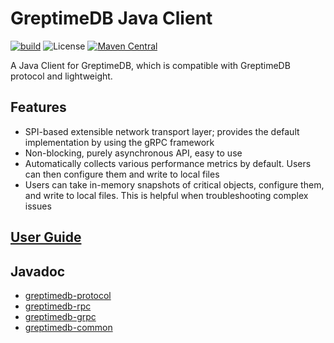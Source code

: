 # GreptimeDB Java Client

[![build](https://github.com/GreptimeTeam/greptimedb-client-java/actions/workflows/build.yml/badge.svg)](https://github.com/GreptimeTeam/greptimedb-client-java/actions/workflows/build.yml)
![License](https://img.shields.io/badge/license-Apache--2.0-green.svg)
[![Maven Central](https://img.shields.io/maven-central/v/io.greptime/greptimedb-client.svg?label=maven%20central)](https://central.sonatype.com/search?q=io.greptime)

A Java Client for GreptimeDB, which is compatible with GreptimeDB protocol and lightweight.

## Features

- SPI-based extensible network transport layer; provides the default implementation by using the
  gRPC framework
- Non-blocking, purely asynchronous API, easy to use
- Automatically collects various performance metrics by default. Users can then configure them and
  write to local files
- Users can take in-memory snapshots of critical objects, configure them, and write to local files.
  This is helpful when troubleshooting complex issues

## [User Guide](https://docs.greptime.com/reference/sdk/java)

## Javadoc
- [greptimedb-protocol](https://javadoc.io/doc/io.greptime/greptimedb-protocol/latest/index.html)
- [greptimedb-rpc](https://javadoc.io/doc/io.greptime/greptimedb-rpc/latest/index.html)
- [greptimedb-grpc](https://javadoc.io/doc/io.greptime/greptimedb-grpc/latest/index.html)
- [greptimedb-common](https://javadoc.io/doc/io.greptime/greptimedb-common/latest/index.html)
